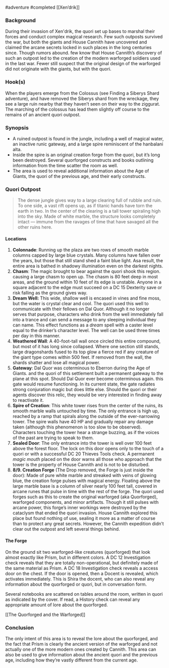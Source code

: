  #adventure #completed [[Xen’drik]]

### Background

During their invasion of Xen'drik, the quori set up bases to marshal their forces and conduct complex magical research. Few such outposts survived the war, but both the giants and House Cannith have uncovered and claimed the arcane secrets locked in such places in the long centuries since. Though rumors abound. few know that House Cannith’s discovery of such an outpost led to the creation of the modern warforged soldiers used in the last war. Fewer still suspect that the original design of the warforged did not originate with the giants, but with the quori.

### Hook(s)

When the players emerge from the Colossus (see Finding a Siberys Shard adventure), and have removed the Siberys shard from the wreckage, they see a large ruin nearby that they haven’t seen on their way to the ziggurat. The marching of the colossus has lead them slightly off course to the remains of an ancient quori outpost.

### Synopsis

- A ruined outpost is found in the jungle, including a well of magical water, an inactive runic gateway, and a large spire reminiscent of the hanbalani alta.
- Inside the spire is an original creation forge from the quori, but it’s long been destroyed. Several quorforged constructs and books outlining information from the time scatter the room as well.
- The area is used to reveal additional information about the Age of Giants, the quori of the previous age, and their early constructs.

### Quori Outpost

> The dense jungle gives way to a large clearing full of rubble and ruin. To one side, a vast rift opens up, as if titanic hands have torn the earth in two. In the center of the clearing is a tall tower spiraling high into the sky. Made of white marble, the structure looks completely intact — immune from the ravages of time that have savaged all the other ruins here.

#### Locations

1. **Colonnade**: Running up the plaza are two rows of smooth marble columns capped by large blue crystals. Many columns have fallen over the years, but those that still stand shed a faint blue light. Asa result, the entire area is bathed in shadowy illumination even on the darkest nights.
2. **Chasm**: The magic brought to bear against the quori shook this region. causing a large chasm to open up. The chasm is 80 feet deep in most areas, and the ground within 10 feet of its edge is unstable. Anyone in a square adjacent to the edge must succeed on a DC 15 Dexterity save or risk falling as the ground gives way.
3. **Dream Well:** This wide, shallow well is encased in vines and fine moss, but the water is crystal clear and cool. The quori used this well to communicate with their fellows on Dal Quor. Although it no longer serves that purpose, characters who drink from the well immediately fall into a trance and can send a message to any sleeping individual they can name. This effect functions as a *dream* spell with a caster level equal to the drinker’s character level. The well can be used three times per day in this manner.
4. **Weathered Wall**: A 40-foot-tall wall once circled this entire compound, but most of it has long since collapsed. Where one section still stands, large dragonshards fused to its top glow a fierce red if any creature of the giant type comes within 500 feet. If removed from the wall, the shards shatter and lose all magical power.
5. **Gateway**: Dal Quor was coterminous to Eberron during the Age of Giants. and the quori of this settlement built a permanent gateway to the plane at this spot. Should Dal Quor ever become coterminous again. this gate would resume functioning. In its current state, the gate radiates strong conjuration magic but does little else. Should the quori or their agents discover this relic, they would be very interested in finding away to reactivate it.
6. **Spire of Creation**: This white tower rises from the center of the ruins, its smooth marble walls untouched by time. The only entrance is high up, reached by a ramp that spirals along the outside of the ever-narrowing tower. The spire walls have 40 HP and gradually repair any damage taken (although this phenomenon is too slow to be observed). Characters touching the tower hear a strange buzzing, as if the voices of the past are trying to speak to them.
7. **Sealed Door**: The only entrance into the tower is well over 100 feet above the forest floor. The lock on this door opens only to the touch of a quori or with a successful DC 20 Thieves Tools check. A permanent *magic mouth* placed on the door warns all those who approach that the tower is the property of House Cannith and is not to be disturbed.
8. **8/9. Creation Forge** (The Drop removed, the Forge is just inside the door): Made of pure white marble and streaked with veins of glowing blue, the creation forge pulses with magical energy. Floating above the large marble base is a column of silver nearly 100 feet tall, covered in arcane runes that pulse in time with the rest of the forge. The quori used forges such as this to create the original warforged (aka Quorforged), warforged components, and minor artifacts. Though it still pulses with arcane power, this forge’s inner workings were destroyed by the cataclysm that ended the quori invasion. House Cannith explored this place but found nothing of use, sealing it more as a matter of course than to protect any great secrets. However, the Cannith expedition didn’t clear out the outpost and left several things behind.

#### The Forge

On the ground sit two warforged-like creatures (quorforged) that look almost exactly like Prism, but in different colors. A DC 12 Investigation check reveals that they are totally non-operational, but definitely made of the same material as Prism. A DC 18 Investigation check reveals a access door on the chest. If the door is opened, then a Docent is revealed, which activates immediately. This is Shira the docent, who can also reveal any information about the quorforged or quori, but in conversation form.

Several notebooks are scattered on tables around the room, written in quori as indicated by the cover. If read, a History check can reveal any appropriate amount of lore about the quorforged.

[[The Quorforged and the Warforged]]

### Conclusion

The only intent of this area is to reveal the lore about the quorforged, and the fact that Prism is clearly the ancient version of the warforged and not actually one of the more modern ones created by Cannith. This area can also be used to give information about the ancient quori and the previous age, including how they’re vastly different from the current age.
